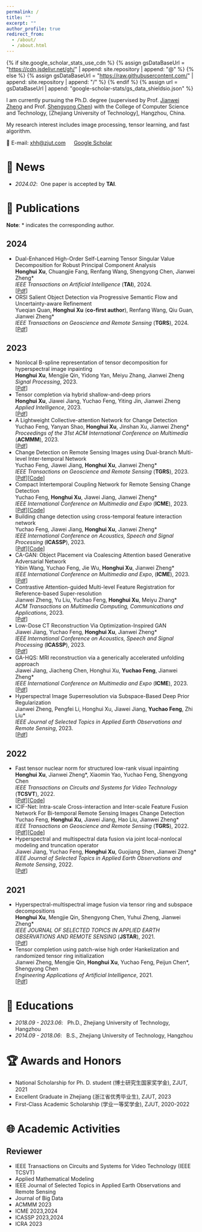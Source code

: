 ```yaml
---
permalink: /
title: ""
excerpt: ""
author_profile: true
redirect_from: 
  - /about/
  - /about.html
---
```


{% if site.google_scholar_stats_use_cdn %}
{% assign gsDataBaseUrl = "https://cdn.jsdelivr.net/gh/" | append: site.repository | append: "@" %}
{% else %}
{% assign gsDataBaseUrl = "https://raw.githubusercontent.com/" | append: site.repository | append: "/" %}
{% endif %}
{% assign url = gsDataBaseUrl | append: "google-scholar-stats/gs_data_shieldsio.json" %}

<span class='anchor' id='about-me'></span>

I am currently pursuing the Ph.D. degree (supervised by Prof. [Jianwei Zheng](https://github.com/ZhengJianwei2/) and Prof. [Shengyong Chen](https://cs.tjut.edu.cn/info/1211/1408.htm)) with the College of Computer Science and Technology, [Zhejiang University of Technology], Hangzhou, China.


My research interest includes image processing, tensor learning, and fast algorithm. 

📧 E-mail: <xhh@zjut.com> &emsp; [Google Scholar](https://scholar.google.com.hk/citations?user=_cZgJawAAAAJ&hl=zh-CN&oi=sra)

# 🔔 News
- *2024.02*: &nbsp;One paper is accepted by <b>TAI</b>.

# 📄 Publications 
<b>Note</b>: \* indicates the corresponding author. 
## 2024
- Dual-Enhanced High-Order Self-Learning Tensor Singular Value Decomposition for Robust Principal Component Analysis<br>
<b>Honghui Xu</b>, Chuangjie Fang, Renfang Wang, Shengyong Chen, Jianwei Zheng\* <br>
*IEEE Transactions on Artificial Intelligence* (<b>TAI</b>), 2024. <br> [[Pdf](https://ieeexplore.ieee.org/document/10460263/)]
- ORSI Salient Object Detection via Progressive Semantic Flow and Uncertainty-aware Refinement<br>
Yueqian Quan, <b>Honghui Xu</b> (<b>co-first author</b>), Renfang Wang, Qiu Guan, Jianwei Zheng\*<br>
*IEEE Transactions on Geoscience and Remote Sensing* (<b>TGRS</b>), 2024. <br> [[Pdf](https://ieeexplore.ieee.org/abstract/document/10416252)]

## 2023
- Nonlocal B-spline representation of tensor decomposition for hyperspectral image inpainting<br>
<b>Honghui Xu</b>, Mengjie Qin, Yidong Yan, Meiyu Zhang, Jianwei Zheng
*Signal Processing*, 2023. <br> [[Pdf](https://www.sciencedirect.com/science/article/abs/pii/S0165168422004273)]
- Tensor completion via hybrid shallow-and-deep priors<br>
<b>Honghui Xu</b>, Jiawei Jiang, Yuchao Feng, Yiting Jin, Jianwei Zheng <br>
*Applied Intelligence*, 2023. <br> [[Pdf](https://link.springer.com/article/10.1007/s10489-022-04331-4)]
- A Lightweight Collective-attention Network for Change Detection<br>
Yuchao Feng, Yanyan Shao, <b>Honghui Xu</b>, Jinshan Xu, Jianwei Zheng\* <br>
*Proceedings of the 31st ACM International Conference on Multimedia* (<b>ACMMM</b>), 2023. <br> [[Pdf](https://dl.acm.org/doi/abs/10.1145/3581783.3613773/)]
- Change Detection on Remote Sensing Images using Dual-branch Multi-level Inter-temporal Network<br>
Yuchao Feng, Jiawei Jiang, <b>Honghui Xu</b>, Jianwei Zheng\* <br>
*IEEE Transactions on Geoscience and Remote Sensing* (<b>TGRS</b>), 2023. <br> [[Pdf](https://ieeexplore.ieee.org/abstract/document/10034787/)][[Code](https://github.com/ZhengJianwei2/DMINet)]
- Compact Intertemporal Coupling Network for Remote Sensing Change Detection<br>
Yuchao Feng, <b>Honghui Xu</b>, Jiawei Jiang, Jianwei Zheng\* <br>
*IEEE International Conference on Multimedia and Expo* (<b>ICME</b>), 2023. <br> [[Pdf](https://ieeexplore.ieee.org/abstract/document/10219785/)][[Code](https://github.com/ZhengJianwei2/CICNet)]
- Building change detection using cross-temporal feature interaction network<br>
Yuchao Feng, Jiawei Jiang, <b>Honghui Xu</b>, Jianwei Zheng\* <br>
*IEEE International Conference on Acoustics, Speech and Signal Processing* (<b>ICASSP</b>), 2023. <br> [[Pdf](https://ieeexplore.ieee.org/abstract/document/10096120/)][[Code](https://github.com/ZhengJianwei2/CTFINet)]
- CA-GAN: Object Placement via Coalescing Attention based Generative Adversarial Network<br>
Yibin Wang, Yuchao Feng, Jie Wu, <b>Honghui Xu</b>, Jianwei Zheng\* <br>
*IEEE International Conference on Multimedia and Expo*, (<b>ICME</b>), 2023. <br> [[Pdf](https://ieeexplore.ieee.org/abstract/document/10219885/)]
- Contrastive Attention-guided Multi-level Feature Registration for Reference-based Super-resolution<br>
Jianwei Zheng, Yu Liu, Yuchao Feng, <b>Honghui Xu</b>, Meiyu Zhang\* <br>
*ACM Transactions on Multimedia Computing, Communications and Applications*, 2023. <br> [[Pdf](https://dl.acm.org/doi/abs/10.1145/3616495)]
- Low-Dose CT Reconstruction Via Optimization-Inspired GAN<br>
Jiawei Jiang, Yuchao Feng, <b>Honghui Xu</b>, Jianwei Zheng\* <br>
*IEEE International Conference on Acoustics, Speech and Signal Processing* (<b>ICASSP</b>), 2023. <br> [[Pdf](https://ieeexplore.ieee.org/abstract/document/10095096/)]
- GA-HQS: MRI reconstruction via a generically accelerated unfolding approach<br>
Jiawei Jiang, Jiacheng Chen, Honghui Xu, <b>Yuchao Feng</b>, Jianwei Zheng\* <br>
*IEEE International Conference on Multimedia and Expo* (<b>ICME</b>), 2023. <br> [[Pdf](https://ieeexplore.ieee.org/abstract/document/10219777/)]
- Hyperspectral Image Superresolution via Subspace-Based Deep Prior Regularization<br>
Jianwei Zheng, Pengfei Li, Honghui Xu, Jiawei Jiang, <b>Yuchao Feng</b>, Zhi Liu\* <br>
*IEEE Journal of Selected Topics in Applied Earth Observations and Remote Sensing*, 2023. <br> [[Pdf](https://ieeexplore.ieee.org/abstract/document/10054116/)]

## 2022
- Fast tensor nuclear norm for structured low-rank visual inpainting<br>
<b>Honghui Xu</b>, Jianwei Zheng\*, Xiaomin Yao, Yuchao Feng, Shengyong Chen <br>
*IEEE Transactions on Circuits and Systems for Video Technology* (<b>TCSVT</b>), 2022. <br> [[Pdf](https://ieeexplore.ieee.org/abstract/document/9381277/)][[Code](https://github.com/ZhengJianwei2/HFTNN)]
- ICIF-Net: Intra-scale Cross-interaction and Inter-scale Feature Fusion Network For Bi-temporal Remote Sensing Images Change Detection<br>
Yuchao Feng, <b>Honghui Xu</b>, Jiawei Jiang, Hao Liu, Jianwei Zheng\* <br>
*IEEE Transactions on Geoscience and Remote Sensing* (<b>TGRS</b>), 2022. <br> [[Pdf](https://ieeexplore.ieee.org/abstract/document/9759285/)][[Code](https://github.com/ZhengJianwei2/ICIF-Net)]
- Hyperspectral and multispectral data fusion via joint local-nonlocal modeling and truncation operator<br>
Jiawei Jiang, Yuchao Feng, <b>Honghui Xu</b>, Guojiang Shen, Jianwei Zheng\* <br>
*IEEE Journal of Selected Topics in Applied Earth Observations and Remote Sensing*, 2022. <br> [[Pdf](https://ieeexplore.ieee.org/abstract/document/9829822/)]

## 2021
- Hyperspectral-multispectral image fusion via tensor ring and subspace decompositions<br>
<b>Honghui Xu</b>, Mengjie Qin, Shengyong Chen, Yuhui Zheng, Jianwei Zheng\*  <br>
*IEEE JOURNAL OF SELECTED TOPICS IN APPLIED EARTH OBSERVATIONS AND REMOTE SENSING* (<b>JSTAR</b>), 2021. <br> [[Pdf](https://ieeexplore.ieee.org/stamp/stamp.jsp?arnumber=9525254/)]
- Tensor completion using patch-wise high order Hankelization and randomized tensor ring initialization<br>
Jianwei Zheng, Mengjie Qin, <b>Honghui Xu</b>, Yuchao Feng, Peijun Chen\*, Shengyong Chen <br>
*Engineering Applications of Artificial Intelligence*, 2021. <br> [[Pdf](https://www.sciencedirect.com/science/article/pii/S0952197621003201)]

# 📖 Educations
- *2018.09 - 2023.06*: &nbsp; Ph.D., Zhejiang University of Technology, Hangzhou
- *2014.09 - 2018.06*: &nbsp; B.S., Zhejiang University of Technology, Hangzhou

# 🏆 Awards and Honors
- National Scholarship for Ph. D. student (博士研究生国家奖学金), ZJUT, 2021
- Excellent Graduate in Zhejiang (浙江省优秀毕业生), ZJUT, 2023
- First-Class Academic Scholarship (学业一等奖学金), ZJUT, 2020-2022



# 🌐 Academic Activities

## Reviewer
- IEEE Transactions on Circuits and Systems for Video Technology (IEEE TCSVT)
- Applied Mathematical Modeling
- IEEE Journal of Selected Topics in Applied Earth Observations and Remote Sensing
- Journal of Big Data
- ACMMM 2023
- ICME 2023,2024
- ICASSP 2023,2024
- ICRA 2023
